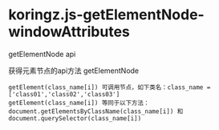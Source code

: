 # koringz.js-getElementNode-windowAttributes
getElementNode api

获得元素节点的api方法 getElementNode

```
getElement(class_name[i]) 可调用节点，如下类名：class_name = ['class01','class02','class03']
getElement(class_name[i]) 等同于以下方法：
document.getElementsByClassName(class_name[i]) 和 document.querySelector(class_name[i])
```
